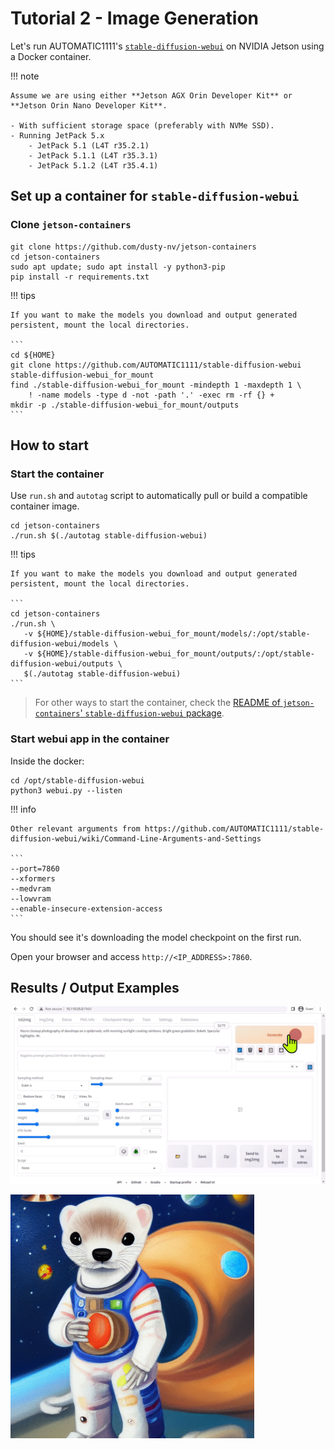 # Tutorial 2 - Image Generation

Let's run AUTOMATIC1111's [`stable-diffusion-webui`](https://github.com/AUTOMATIC1111/stable-diffusion-webui) on NVIDIA Jetson using a Docker container.

!!! note

    Assume we are using either **Jetson AGX Orin Developer Kit** or **Jetson Orin Nano Developer Kit**.

    - With sufficient storage space (preferably with NVMe SSD).
    - Running JetPack 5.x
        - JetPack 5.1 (L4T r35.2.1)
        - JetPack 5.1.1 (L4T r35.3.1)
        - JetPack 5.1.2 (L4T r35.4.1)

## Set up a container for `stable-diffusion-webui`

### Clone `jetson-containers`

```
git clone https://github.com/dusty-nv/jetson-containers
cd jetson-containers
sudo apt update; sudo apt install -y python3-pip
pip install -r requirements.txt
```

!!! tips

    If you want to make the models you download and output generated persistent, mount the local directories.

    ```
    cd ${HOME}
    git clone https://github.com/AUTOMATIC1111/stable-diffusion-webui stable-diffusion-webui_for_mount
    find ./stable-diffusion-webui_for_mount -mindepth 1 -maxdepth 1 \
        ! -name models -type d -not -path '.' -exec rm -rf {} +
    mkdir -p ./stable-diffusion-webui_for_mount/outputs
    ```

## How to start

### Start the container

Use `run.sh` and `autotag` script to automatically pull or build a compatible container image.

```
cd jetson-containers
./run.sh $(./autotag stable-diffusion-webui)
```

!!! tips

    If you want to make the models you download and output generated persistent, mount the local directories.
    
    ```
    cd jetson-containers
    ./run.sh \
       -v ${HOME}/stable-diffusion-webui_for_mount/models/:/opt/stable-diffusion-webui/models \
       -v ${HOME}/stable-diffusion-webui_for_mount/outputs/:/opt/stable-diffusion-webui/outputs \
       $(./autotag stable-diffusion-webui)
    ```

> For other ways to start the container, check the [README of `jetson-containers`' `stable-diffusion-webui` package](https://github.com/dusty-nv/jetson-containers/blob/master/packages/diffusion/stable-diffusion-webui/README.md#user-content-run).

### Start webui app in the container

Inside the docker:

```
cd /opt/stable-diffusion-webui
python3 webui.py --listen
```

!!! info

    Other relevant arguments from https://github.com/AUTOMATIC1111/stable-diffusion-webui/wiki/Command-Line-Arguments-and-Settings
    
    ```
    --port=7860
    --xformers
    --medvram
    --lowvram
    --enable-insecure-extension-access
    ```

You should see it's downloading the model checkpoint on the first run.

Open your browser and access `http://<IP_ADDRESS>:7860`.

## Results / Output Examples

![](./images/stable-diffusion-webui_green-web.gif)

![](./images/stable-diffusion_space-ferret.png)

